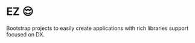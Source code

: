 # EZ :relieved:

Bootstrap projects to easily create applications with rich libraries support focused on DX.
